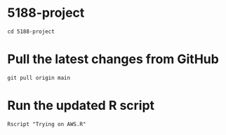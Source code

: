 # 5188-project

`cd 5188-project`

# Pull the latest changes from GitHub

`git pull origin main`

# Run the updated R script

`Rscript "Trying on AWS.R"`
